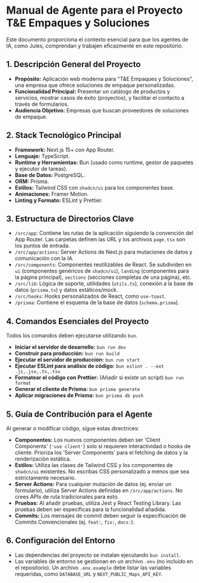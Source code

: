 # Manual de Agente para el Proyecto T&E Empaques y Soluciones

Este documento proporciona el contexto esencial para que los agentes de IA, como Jules, comprendan y trabajen eficazmente en este repositorio.

## 1. Descripción General del Proyecto

* **Propósito:** Aplicación web moderna para "T&E Empaques y Soluciones", una empresa que ofrece soluciones de empaque personalizadas.
* **Funcionalidad Principal:** Presentar un catálogo de productos y servicios, mostrar casos de éxito (proyectos), y facilitar el contacto a través de formularios.
* **Audiencia Objetivo:** Empresas que buscan proveedores de soluciones de empaque.

## 2. Stack Tecnológico Principal

* **Framework:** Next.js 15+ con App Router.
* **Lenguaje:** TypeScript.
* **Runtime y Herramientas:** Bun (usado como runtime, gestor de paquetes y ejecutor de tareas).
* **Base de Datos:** PostgreSQL.
* **ORM:** Prisma.
* **Estilos:** Tailwind CSS con `shadcn/ui` para los componentes base.
* **Animaciones:** Framer Motion.
* **Linting y Formato:** ESLint y Prettier.

## 3. Estructura de Directorios Clave

* `/src/app`: Contiene las rutas de la aplicación siguiendo la convención del App Router. Las carpetas definen las URL y los archivos `page.tsx` son los puntos de entrada.
* `/src/app/actions`: Server Actions de Next.js para mutaciones de datos y comunicación con la IA.
* `/src/components`: Componentes reutilizables de React. Se subdividen en `ui` (componentes genéricos de `shadcn/ui`), `landing` (componentes para la página principal), `sections` (secciones completas de una página), etc.
* `/src/lib`: Lógica de soporte, utilidades (`utils.ts`), conexión a la base de datos (`prisma.ts`) y datos estáticos/mock.
* `/src/hooks`: Hooks personalizados de React, como `use-toast`.
* `/prisma`: Contiene el esquema de la base de datos (`schema.prisma`).

## 4. Comandos Esenciales del Proyecto

Todos los comandos deben ejecutarse utilizando `bun`.

* **Iniciar el servidor de desarrollo:** `bun run dev`
* **Construir para producción:** `bun run build`
* **Ejecutar el servidor de producción:** `bun run start`
* **Ejecutar ESLint para análisis de código:** `bun eslint . --ext .js,.jsx,.ts,.tsx`
* **Formatear el código con Prettier:** (Añadir si existe un script) `bun run format`
* **Generar el cliente de Prisma:** `bun prisma generate`
* **Aplicar migraciones de Prisma:** `bun prisma db push`

## 5. Guía de Contribución para el Agente

Al generar o modificar código, sigue estas directrices:

* **Componentes:** Los nuevos componentes deben ser 'Client Components' (`'use client'`) solo si requieren interactividad o hooks de cliente. Prioriza los 'Server Components' para el fetching de datos y la renderización estática.
* **Estilos:** Utiliza las clases de Tailwind CSS y los componentes de `shadcn/ui` existentes. No escribas CSS personalizado a menos que sea estrictamente necesario.
* **Server Actions:** Para cualquier mutación de datos (ej. enviar un formulario), utiliza Server Actions definidas en `/src/app/actions`. No crees APIs de ruta tradicionales para esto.
* **Pruebas:** Al añadir pruebas, utiliza Jest y React Testing Library. Las pruebas deben ser específicas para la funcionalidad añadida.
* **Commits:** Los mensajes de commit deben seguir la especificación de Commits Convencionales (ej. `feat:`, `fix:`, `docs:`).

## 6. Configuración del Entorno

* Las dependencias del proyecto se instalan ejecutando `bun install`.
* Las variables de entorno se gestionan en un archivo `.env` (no incluido en el repositorio). Un archivo `.env.example` debe listar las variables requeridas, como `DATABASE_URL` y `NEXT_PUBLIC_Maps_API_KEY`.